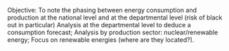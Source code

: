Objective: To note the phasing between energy consumption and production at the national level and at the departmental level (risk of black out in particular)
Analysis at the departmental level to deduce a consumption forecast;
Analysis by production sector: nuclear/renewable energy;
Focus on renewable energies (where are they located?).
